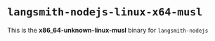 # `langsmith-nodejs-linux-x64-musl`

This is the **x86_64-unknown-linux-musl** binary for `langsmith-nodejs`
